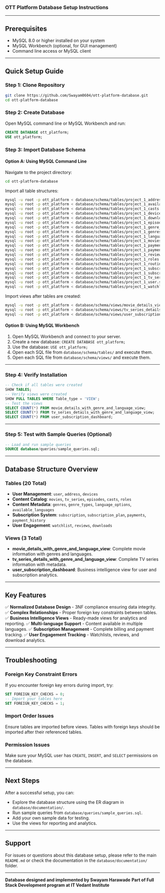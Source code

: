 ### OTT Platform Database Setup Instructions

-----

## Prerequisites

  * MySQL 8.0 or higher installed on your system
  * MySQL Workbench (optional, for GUI management)
  * Command line access or MySQL client

-----

## Quick Setup Guide

### Step 1: Clone Repository

```bash
git clone https://github.com/Swayam0604/ott-platform-database.git
cd ott-platform-database
```

### Step 2: Create Database

Open MySQL command line or MySQL Workbench and run:

```sql
CREATE DATABASE ott_platform;
USE ott_platform;
```

### Step 3: Import Database Schema

#### Option A: Using MySQL Command Line

Navigate to the project directory:

```bash
cd ott-platform-database
```

Import all table structures:

```bash
mysql -u root -p ott_platform < database/schema/tables/project_1_address.sql
mysql -u root -p ott_platform < database/schema/tables/project_1_available_languages.sql
mysql -u root -p ott_platform < database/schema/tables/project_1_casts.sql
mysql -u root -p ott_platform < database/schema/tables/project_1_devices.sql
mysql -u root -p ott_platform < database/schema/tables/project_1_downloads.sql
mysql -u root -p ott_platform < database/schema/tables/project_1_episodes.sql
mysql -u root -p ott_platform < database/schema/tables/project_1_genre_types.sql
mysql -u root -p ott_platform < database/schema/tables/project_1_genres.sql
mysql -u root -p ott_platform < database/schema/tables/project_1_language_options.sql
mysql -u root -p ott_platform < database/schema/tables/project_1_movies.sql
mysql -u root -p ott_platform < database/schema/tables/project_1_payment_history.sql
mysql -u root -p ott_platform < database/schema/tables/project_1_payments.sql
mysql -u root -p ott_platform < database/schema/tables/project_1_reviews.sql
mysql -u root -p ott_platform < database/schema/tables/project_1_roles.sql
mysql -u root -p ott_platform < database/schema/tables/project_1_routines.sql
mysql -u root -p ott_platform < database/schema/tables/project_1_subscription.sql
mysql -u root -p ott_platform < database/schema/tables/project_1_subscription_plan.sql
mysql -u root -p ott_platform < database/schema/tables/project_1_tv_series.sql
mysql -u root -p ott_platform < database/schema/tables/project_1_user.sql
mysql -u root -p ott_platform < database/schema/tables/project_1_watchlist.sql
```

Import views after tables are created:

```bash
mysql -u root -p ott_platform < database/schema/views/movie_details_view.sql
mysql -u root -p ott_platform < database/schema/views/tv_series_details_view.sql
mysql -u root -p ott_platform < database/schema/views/user_subscription_dashboard.sql
```

#### Option B: Using MySQL Workbench

1.  Open MySQL Workbench and connect to your server.
2.  Create a new database: `CREATE DATABASE ott_platform;`
3.  Use the database: `USE ott_platform;`
4.  Open each SQL file from `database/schema/tables/` and execute them.
5.  Open each SQL file from `database/schema/views/` and execute them.

-----

### Step 4: Verify Installation

```sql
-- Check if all tables were created
SHOW TABLES;
-- Verify views were created
SHOW FULL TABLES WHERE Table_type = 'VIEW';
-- Test the views
SELECT COUNT(*) FROM movie_details_with_genre_and_language_view;
SELECT COUNT(*) FROM tv_series_details_with_genre_and_language_view;
SELECT COUNT(*) FROM user_subscription_dashboard;
```

-----

### Step 5: Test with Sample Queries (Optional)

```sql
-- Load and run sample queries
SOURCE database/queries/sample_queries.sql;
```

-----

## Database Structure Overview

### Tables (20 Total)

  * **User Management**: `user`, `address`, `devices`
  * **Content Catalog**: `movies`, `tv_series`, `episodes`, `casts`, `roles`
  * **Content Metadata**: `genres`, `genre_types`, `language_options`, `available_languages`
  * **Subscription System**: `subscription`, `subscription_plan`, `payments`, `payment_history`
  * **User Engagement**: `watchlist`, `reviews`, `downloads`

### Views (3 Total)

  * **movie\_details\_with\_genre\_and\_language\_view**: Complete movie information with genres and languages.
  * **tv\_series\_details\_with\_genre\_and\_language\_view**: Complete TV series information with metadata.
  * **user\_subscription\_dashboard**: Business intelligence view for user and subscription analytics.

-----

## Key Features

✅ **Normalized Database Design** - 3NF compliance ensuring data integrity.
✅ **Complex Relationships** - Proper foreign key constraints between tables.
✅ **Business Intelligence Views** - Ready-made views for analytics and reporting.
✅ **Multi-language Support** - Content available in multiple languages.
✅ **Subscription Management** - Complete billing and payment tracking.
✅ **User Engagement Tracking** - Watchlists, reviews, and download analytics.

-----

## Troubleshooting

### Foreign Key Constraint Errors

If you encounter foreign key errors during import, try:

```sql
SET FOREIGN_KEY_CHECKS = 0;
-- Import your tables here
SET FOREIGN_KEY_CHECKS = 1;
```

### Import Order Issues

Ensure tables are imported before views. Tables with foreign keys should be imported after their referenced tables.

### Permission Issues

Make sure your MySQL user has `CREATE`, `INSERT`, and `SELECT` permissions on the database.

-----

## Next Steps

After a successful setup, you can:

  * Explore the database structure using the ER diagram in `database/documentation/`.
  * Run sample queries from `database/queries/sample_queries.sql`.
  * Add your own sample data for testing.
  * Use the views for reporting and analytics.

-----

## Support

For issues or questions about this database setup, please refer to the main `README.md` or check the documentation in the `database/documentation/` folder.

-----

**Database designed and implemented by Swayam Harawade**
**Part of Full Stack Development program at IT Vedant Institute**